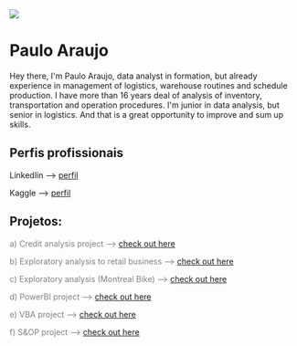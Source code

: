 <img src ="banner.jpg">

# Paulo Araujo

Hey there, I'm Paulo Araujo, data analyst in formation, but already experience in management of logistics, warehouse routines and schedule production. I have more than 16 years deal of analysis of inventory, transportation and operation procedures.
I'm junior in data analysis, but senior in logistics. And that is a great opportunity to improve and sum up skills.

## Perfis profissionais

<p>LinkedIin --> <a href='https://www.linkedin.com/in/paulo-ara%C3%BAjolog%C3%ADstica/'>perfil</a></p>
<p>Kaggle --> <a href='https://www.kaggle.com/paulohlaraujo'>perfil</a></p>



## Projetos:

<span style="color:gray"> a) Credit analysis project --> </span>
<a href="https://github.com/paulohlaraujo/credit-score">check out here</a>

<span style="color:gray"> b) Exploratory analysis to retail business --> </span>
<a href="https://github.com/paulohlaraujo/python/blob/b0cfce3c75352a5b015abd21102295b08e75afeb/projeto2_analiseexploratoria.ipynb">check out here</a>

<span style="color:gray"> c) Exploratory analysis (Montreal Bike) --> </span>
<a href="https://github.com/paulohlaraujo/python/blob/32a08f65f81ea89b982ccb288435b3d660f3f48e/project_4.ipynb">check out here</a>

<span style="color:gray"> d) PowerBI project --> </span>
<a href='https://drive.google.com/drive/u/0/folders/1Vk7mr6YZ9GpBZKIppahyT-MdYVAChA1V'>check out here</a>

<span style="color:gray"> e) VBA project --> </span>
<a href='https://drive.google.com/drive/u/0/folders/1c4MQbII9dfXGuL81rXL9UjbvK6WM0qey'>check out here</a>

<span style="color:gray"> f) S&OP project --> </span>
<a href='https://drive.google.com/drive/u/0/folders/1DRLNKcnzpPKfFGRvS3ilm0P1M0ziGcPL'>check out here</a>
